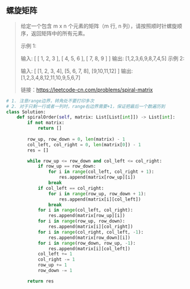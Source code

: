 ## 螺旋矩阵

> 给定一个包含 m x n 个元素的矩阵（m 行, n 列），请按照顺时针螺旋顺序，返回矩阵中的所有元素。
>
> 示例 1:
>
> 输入:
> [
>  [ 1, 2, 3 ],
>  [ 4, 5, 6 ],
>  [ 7, 8, 9 ]
> ]
> 输出: [1,2,3,6,9,8,7,4,5]
> 示例 2:
>
> 输入:
> [
>   [1, 2, 3, 4],
>   [5, 6, 7, 8],
>   [9,10,11,12]
> ]
> 输出: [1,2,3,4,8,12,11,10,9,5,6,7]
>
> 链接：https://leetcode-cn.com/problems/spiral-matrix

```python
# 1. 注意range边界，转角处不要打印多次
# 2. 对于只剩一行或者一列时，range右边界需要+1，保证把最后一个数遍历到
class Solution:
    def spiralOrder(self, matrix: List[List[int]]) -> List[int]:
        if not matrix:
            return []
        
        row_up, row_down = 0, len(matrix) - 1
        col_left, col_right = 0, len(matrix[0]) - 1
        res = []

        while row_up <= row_down and col_left <= col_right:
            if row_up == row_down:
                for i in range(col_left, col_right + 1):
                    res.append(matrix[row_up][i])
                break
            if col_left == col_right:
                for i in range(row_up, row_down + 1):
                    res.append(matrix[i][col_left])
                break
            for i in range(col_left, col_right):
                res.append(matrix[row_up][i])
            for i in range(row_up, row_down):
                res.append(matrix[i][col_right])
            for i in range(col_right, col_left, -1):
                res.append(matrix[row_down][i])
            for i in range(row_down, row_up, -1):
                res.append(matrix[i][col_left])
            col_left += 1
            col_right -= 1
            row_up += 1
            row_down -= 1

        return res
```

